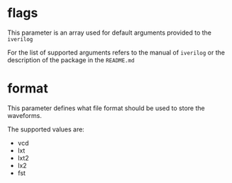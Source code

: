 flags
=====
This parameter is an array used for default arguments
provided to the `iverilog`

For the list of supported arguments refers to the manual
of `iverilog` or the description of the package in the
`README.md`

format
======
This parameter defines what file format should be used
to store the waveforms.

The supported values are:
- vcd
- lxt
- lxt2
- lx2
- fst